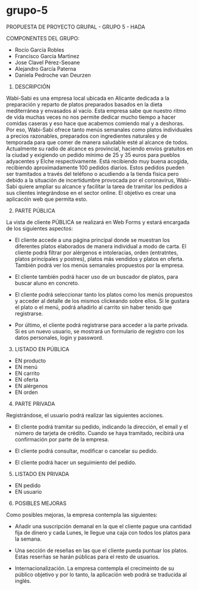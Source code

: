 # grupo-5

PROPUESTA DE PROYECTO GRUPAL - GRUPO 5 - HADA

COMPONENTES DEL GRUPO:

- Rocío García Robles
- Francisco García Martinez
- Jose Clavel Pérez-Seoane
- Alejandro García Paterna
- Daniela Pedroche van Deurzen

1. DESCRIPCIÓN

Wabi-Sabi es una empresa local ubicada en Alicante dedicada a la preparación y reparto de platos preparados basados en la dieta mediterránea y envasados al vacío. Esta empresa sabe que nuestro ritmo de vida muchas veces no nos permite dedicar mucho tiempo a hacer comidas caseras y eso hace que acabemos comiendo mal y a deshoras. Por eso, Wabi-Sabi ofrece tanto menús semanales como platos individuales a precios razonables, preparados con ingredientes naturales y de temporada para que comer de manera saludable esté al alcance de todos. Actualmente su radio de alcance es provincial, haciendo envíos gratuitos en la ciudad y exigiendo un pedido mínimo de 25 y 35 euros para pueblos adyacentes y Elche respectivamente. Está recibiendo muy buena acogida, recibiendo aproximadamente 100 pedidos diarios. Estos pedidos pueden ser tramitados a través del teléfono o acudiendo a la tienda física pero debido a la situación de incertidumbre provocada por el coronavirus, Wabi-Sabi quiere ampliar su alcance y facilitar la tarea de tramitar los pedidos a sus clientes integrándose en el sector online. El objetivo es crear una aplicacóin web que permita esto.


2. PARTE PÚBLICA

La vista de cliente PÚBLICA se realizará en Web Forms y estará encargada de los siguientes aspectos: 

- El cliente accede a una página principal donde se muestran los diferentes platos elaborados de manera individual a modo de carta. El cliente podrá filtrar por alérgenos e intoleracias, orden (entratntes, platos principales y postres), platos más vendidos y platos en oferta. También podrá ver los menús semanales propuestos por la empresa. 

- El cliente también podrá hacer uso de un buscador de platos, para buscar aluno en concreto. 

- El cliente podrá seleccionar tanto los platos como los menús propuestos y acceder al detalle de los mismos clickeando sobre ellos. Si le gustara el plato o el menú, podrá añadirlo al carrito sin haber tenido que registrarse. 

- Por último, el cliente podrá registrarse para acceder a la parte privada. Si es un nuevo usuario, se mostrará un formulario de registro con los datos personales, login y password. 


3. LISTADO EN PÚBLICA

- EN producto
- EN menú
- EN carrito
- EN oferta
- EN alérgenos
- EN orden

4. PARTE PRIVADA

Registrándose, el usuario podrá realizar las siguientes acciones. 

- El cliente podrá tramitar su pedido, indicando la dirección, el email y el número de tarjeta de crédito. Cuando se haya tramitado, recibirá una confirmación por parte de la empresa. 

- El cliente podrá consultar, modificar o cancelar su pedido. 

- El cliente podrá hacer un seguimiento del pedido. 

5. LISTADO EN PRIVADA

- EN pedido
- EN usuario

6. POSIBLES MEJORAS

Como posibles mejoras, la empresa contempla las siguientes:

- Añadir una suscripción demanal en la que el cliente pague una cantidad fija de dinero y cada Lunes, le llegue una caja con todos los platos para la semana. 

- Una sección de reseñas en las que el cliente pueda puntuar los platos. Estas reserñas se harán públicas para el resto de usuarios. 

- Internacionalización. La empresa contempla el crecimeinto de su público objetivo y por lo tanto, la aplicación web podrá se traducida al inglés.
